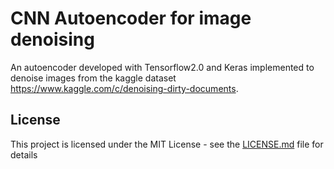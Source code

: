 # CNN Autoencoder for image denoising

An autoencoder developed with Tensorflow2.0 and Keras implemented to denoise images from the kaggle dataset https://www.kaggle.com/c/denoising-dirty-documents.

## License

This project is licensed under the MIT License - see the [LICENSE.md](LICENSE.md) file for details


